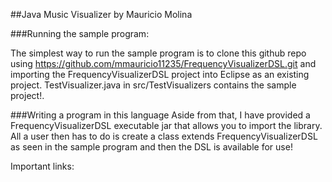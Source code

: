 ##Java Music Visualizer by Mauricio Molina

###Running the sample program: 

The simplest way to run the sample program is to clone this github repo using https://github.com/mmauricio11235/FrequencyVisualizerDSL.git and importing the FrequencyVisualizerDSL project into Eclipse as an existing project. TestVisualizer.java in src/TestVisualizers contains the sample project!. 


###Writing a program in this language
Aside from that, I have provided a FrequencyVisualizerDSL executable jar that allows you to import the library. All a user then has to do is create a class extends FrequencyVisualizerDSL as seen in the sample program and then the DSL is available for use!

Important links: 

 


